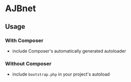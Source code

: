 # AJBnet

## Usage

### With Composer
* include Composer's automatically generated autoloader

### Without Composer
* include `bootstrap.php` in your project's autoload
